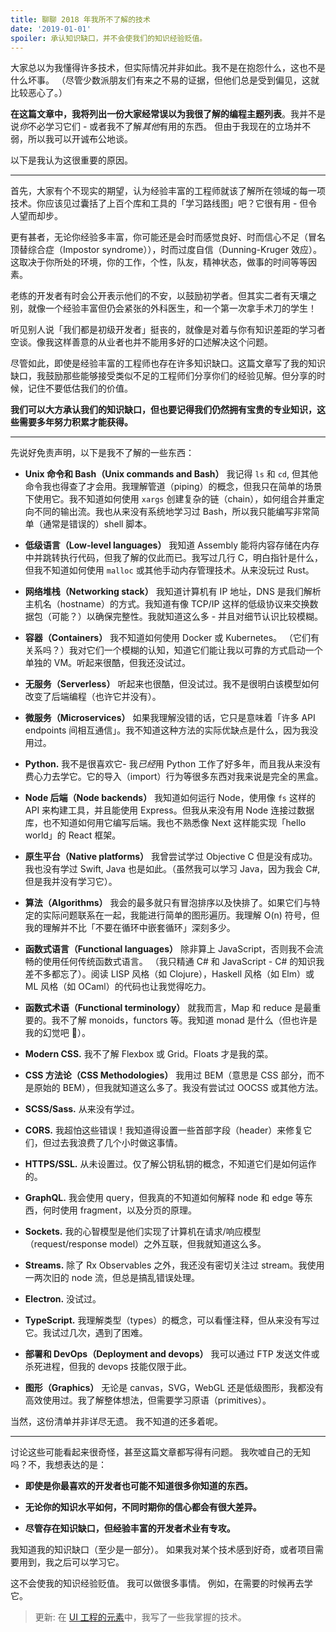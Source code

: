 ```yaml
---
title: 聊聊 2018 年我所不了解的技术
date: '2019-01-01'
spoiler: 承认知识缺口，并不会使我们的知识经验贬值。
---
```


大家总以为我懂得许多技术，但实际情况并非如此。我不是在抱怨什么，这也不是什么坏事。 （尽管少数派朋友们有来之不易的证据，但他们总是受到偏见，这就比较恶心了。）

**在这篇文章中，我将列出一份大家经常误以为我很了解的编程主题列表**。我并不是说*你*不必学习它们 - 或者我不了解*其他*有用的东西。 但由于我现在的立场并不弱，所以我可以开诚布公地谈。

以下是我认为这很重要的原因。

---

首先，大家有个不现实的期望，认为经验丰富的工程师就该了解所在领域的每一项技术。你应该见过囊括了上百个库和工具的「学习路线图」吧？它很有用 - 但令人望而却步。

更有甚者，无论你经验多丰富，你可能还是会时而感觉良好、时而信心不足（冒名顶替综合症（Impostor syndrome）），时而过度自信（Dunning-Kruger 效应）。这取决于你所处的环境，你的工作，个性，队友，精神状态，做事的时间等等因素。

老练的开发者有时会公开表示他们的不安，以鼓励初学者。但其实二者有天壤之别，就像一个经验丰富但仍会紧张的外科医生，和一个第一次拿手术刀的学生！

听见别人说「我们都是初级开发者」挺丧的，就像是对着与你有知识差距的学习者空谈。像我这样善意的从业者也并不能用多好的口述解决这个问题。

尽管如此，即使是经验丰富的工程师也存在许多知识缺口。这篇文章写了我的知识缺口，我鼓励那些能够接受类似不足的工程师们分享你们的经验见解。但分享的时候，记住不要低估我们的价值。

**我们可以大方承认我们的知识缺口，但也要记得我们仍然拥有宝贵的专业知识，这些需要多年努力积累才能获得。**

---

先说好免责声明，以下是我不了解的一些东西：

* **Unix 命令和 Bash（Unix commands and Bash）** 我记得 `ls` 和 `cd`, 但其他命令我也得查了才会用。我理解管道（piping）的概念，但我只在简单的场景下使用它。我不知道如何使用 `xargs` 创建复杂的链（chain），如何组合并重定向不同的输出流。我也从来没有系统地学习过 Bash，所以我只能编写非常简单（通常是错误的）shell 脚本。

* **低级语言（Low-level languages）** 我知道 Assembly 能将内容存储在内存中并跳转执行代码，但我了解的仅此而已。我写过几行 C，明白指针是什么，但我不知道如何使用 `malloc` 或其他手动内存管理技术。从来没玩过 Rust。

* **网络堆栈（Networking stack）** 我知道计算机有 IP 地址，DNS 是我们解析主机名（hostname）的方式。我知道有像 TCP/IP 这样的低级协议来交换数据包（可能？）以确保完整性。我就知道这么多 - 并且对细节认识比较模糊。

* **容器（Containers）** 我不知道如何使用 Docker 或 Kubernetes。 （它们有关系吗？）我对它们一个模糊的认知，知道它们能让我以可靠的方式启动一个单独的 VM。听起来很酷，但我还没试过。

* **无服务（Serverless）** 听起来也很酷，但没试过。我不是很明白该模型如何改变了后端编程（也许它并没有）。

* **微服务（Microservices）** 如果我理解没错的话，它只是意味着「许多 API endpoints 间相互通信」。我不知道这种方法的实际优缺点是什么，因为我没用过。

* **Python.** 我不是很喜欢它- 我*已经*用 Python 工作了好多年，而且我从来没有费心力去学它。它的导入（import）行为等很多东西对我来说是完全的黑盒。

* **Node 后端（Node backends）** 我知道如何运行 Node，使用像 `fs` 这样的 API 来构建工具，并且能使用 Express。但我从来没有用 Node 连接过数据库，也不知道如何用它编写后端。我也不熟悉像 Next 这样能实现「hello world」的 React 框架。

* **原生平台（Native platforms）** 我曾尝试学过 Objective C 但是没有成功。我也没有学过 Swift, Java 也是如此。（虽然我可以学习 Java，因为我会 C#, 但是我并没有学习它）。

* **算法（Algorithms）** 我会的最多就只有冒泡排序以及快排了。如果它们与特定的实际问题联系在一起，我能进行简单的图形遍历。我理解 O(n) 符号，但我的理解并不比「不要在循环中嵌套循环」深刻多少。

* **函数式语言（Functional languages）** 除非算上 JavaScript，否则我不会流畅的使用任何传统函数式语言。 （我只精通 C# 和 JavaScript - C# 的知识我差不多都忘了）。阅读 LISP 风格（如 Clojure），Haskell 风格（如 Elm）或 ML 风格（如 OCaml）的代码也让我觉得吃力。

* **函数式术语（Functional terminology）** 就我而言，Map 和 reduce 是最重要的。我不了解 monoids，functors 等。我知道 monad 是什么（但也许是我的幻觉吧 🤣）。

* **Modern CSS.** 我不了解 Flexbox 或 Grid。Floats 才是我的菜。

* **CSS 方法论（CSS Methodologies）** 我用过 BEM（意思是 CSS 部分，而不是原始的 BEM），但我就知道这么多了。我没有尝试过 OOCSS 或其他方法。

* **SCSS/Sass.** 从来没有学过。

* **CORS.** 我超怕这些错误！我知道得设置一些首部字段（header）来修复它们，但过去我浪费了几个小时做这事情。

* **HTTPS/SSL.** 从未设置过。仅了解公钥私钥的概念，不知道它们是如何运作的。

* **GraphQL.** 我会使用 query，但我真的不知道如何解释 node 和 edge 等东西，何时使用 fragment，以及分页的原理。

* **Sockets.** 我的心智模型是他们实现了计算机在请求/响应模型（request/response model）之外互联，但我就知道这么多。

* **Streams.** 除了 Rx Observables 之外，我还没有密切关注过 stream。我使用一两次旧的 node 流，但总是搞乱错误处理。

* **Electron.** 没试过。

* **TypeScript.** 我理解类型（types）的概念，可以看懂注释，但从来没有写过它。我试过几次，遇到了困难。

* **部署和 DevOps（Deployment and devops）** 我可以通过 FTP 发送文件或杀死进程，但我的 devops 技能仅限于此。

* **图形（Graphics）** 无论是 canvas，SVG，WebGL 还是低级图形，我都没有高效使用过。我了解整体想法，但需要学习原语（primitives）。

当然，这份清单并非详尽无遗。 我不知道的还多着呢。

---

讨论这些可能看起来很奇怪，甚至这篇文章都写得有问题。 我吹嘘自己的无知吗？不，我想表达的是：

* **即使是你最喜欢的开发者也可能不知道很多你知道的东西。**

* **无论你的知识水平如何，不同时期你的信心都会有很大差异。**

* **尽管存在知识缺口，但经验丰富的开发者术业有专攻。**

我知道我的知识缺口（至少是一部分）。 如果我对某个技术感到好奇，或者项目需要用到，我之后可以学习它。

这不会使我的知识经验贬值。 我可以做很多事情。 例如，在需要的时候再去学它。

>更新: 在 [UI 工程的元素](/the-elements-of-ui-engineering/)中，我写了一些我掌握的技术。
